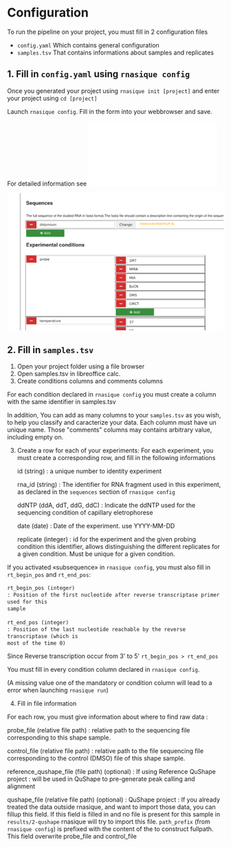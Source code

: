 # Configuration 

To run the pipeline on your project, you must fill in 2 configuration files

- `config.yaml` Which contains general configuration
- `samples.tsv` That contains informations about samples and replicates


## 1. Fill in `config.yaml`  using `rnasique config`

Once you generated your project using `rnasique init [project]` and enter your project using `cd [project]`

Launch `rnasique config`. Fill in the form into your webbrowser and save.

For detailed information see ![Advanced configuration](config_yaml_ref.md)

![An illustration of the configurator web interface](configurator.png)




<!-- 
In order to get started with your project, you might look at thoses sections of
`config.yaml` or in the local web configurator:

sequences
: List the RNA molecules used in this project, and the path to there sequence

conditions
: List the experimental conditions which will be explored in this project

format
: Choose how the files will be named, in relation the your `conditions` section

rawdata
: If you want to import files from previous analysis, you should modify this section

qushape
: Input the configuration used with your capillary sequencer. (Channels) 

ipanemap
: Configure the execution conditions for IPANEMAP

footprint
: Configure the excutions of diffential analysisk

Others sections can stay untouch depending of your needs

To go futher : [](config_yaml_ref)
-->

## 2. Fill in `samples.tsv`

1. Open your project folder using a file browser
2. Open samples.tsv in libreoffice calc.
3. Create conditions columns and comments columns

For each condition declared in `rnasique config` you must create a column with the same
identifier in samples.tsv

In addition, You can add as many columns to your `samples.tsv` as you wish, to help you classify and
caracterize your data. Each column must have un unique name. Those "comments" columns may contains arbitrary value, including empty on.

3. Create a row for each of your experiments:
For each experiment, you must create a corresponding row, and fill in the following
informations

    id (string)
    : a unique number to identity experiment
    
    rna_id (string)
    : The identifier for RNA fragment used in this experiment, as declared in the `sequences` section of `rnasique config`
    
    ddNTP (ddA, ddT, ddG, ddC)
    : Indicate the ddNTP used for the sequencing condition of capillary eletrophorese
    
    date (date)
    : Date of the experiment. use YYYY-MM-DD 
    
    replicate (integer)
    : id for the experiment and the given probing condition
      this identifier, allows distinguishing the different replicates for a given condition. Must be unique for a given condition.

If you activated «subsequence» in `rnasique config`, you must also fill in `rt_begin_pos` and `rt_end_pos`:

    rt_begin_pos (integer)
    : Position of the first nucleotide after reverse transcriptase primer used for this
    sample

    rt_end_pos (integer)
    : Position of the last nucleotide reachable by the reverse transcriptase (which is
    most of the time 0)

Since Reverse transcription occur from 3' to 5' `rt_begin_pos > rt_end_pos`

You must fill in every condition column declared in `rnasique config`.


(A missing value one of the mandatory or condition column will lead to a error when launching `rnasique run`)

4. Fill in file information

For each row, you must give information about where to find raw data :

probe_file (relative file path)
: relative path to the sequencing file corresponding to this shape sample. 

control_file (relative file path)
: relative path to the file sequencing file corresponding to the control (DMSO) file of this shape sample.

reference_qushape_file (file path) (optional)
: If using Reference QuShape project : will be used in QuShape to pre-generate peak calling and alignment

qushape_file (relative file path) (optional)
: QuShape project : If you already treated the data outside rnasique, and want to import
those data, you can fillup this field.  If this field is filled in and no file is present for this sample in `results/2-qushape` rnasique will try to import this file. `path_prefix` (from `rnasique config`) is prefixed with the content of the to construct fullpath. This field overwrite probe_file and control_file

<!--
For each type of experimental condition, you must declare it in the `condition_names` of `config.yaml` file the name declared in the config file must be the same as the on in `samples.tsv`
In order to generate unambiguous file name, you must also add the conditions in the `format` section



#### Examples :

probe (string)
: Which probe was used in this sample (1M7, BzCN, NMIA, DMS, etc.)

temperature (int)
: temperature At which probing was
performed 

magnesium (string)
: Did the sample buffer contained Magnesium during probing (Mg / noMg)?

interaction (string)
: What other molecule/RNA was present with the probed RNA during the probing step.

### Optional columns
-->


